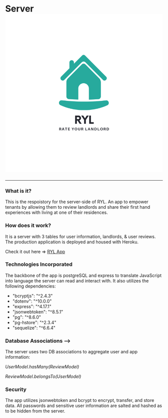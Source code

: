 # Server ![RYL](logo.png)
---
### What is it?
 This is the respoistory for the server-side of RYL. An app to empower tenants by allowing them to review landlords and share their first hand experiences with living at one of their residences.

### How does it work?
It is a server with 3 tables for user information, landlords, & user reviews. The production application is deployed and housed with Heroku.

Check it out here => [RYL App](https://ryl-client.herokuapp.com/)

### Technologies Incorporated
The backbone of the app is postgreSQL and express to translate JavaScript into language the server can read and interact with. It also utilizes the following dependencies: 
- "bcryptjs": "^2.4.3"
- "dotenv": "^10.0.0"
- "express": "^4.17.1"
- "jsonwebtoken": "^8.5.1"
- "pg": "^8.6.0"
- "pg-hstore": "^2.3.4"
- "sequelize": "^6.6.4"

### Database Associations  -->
The server uses two DB associations to aggregate user and app information:

*UserModel.hasMany(ReviewModel)*

*ReviewModel.belongsTo(UserModel)*



### Security 
The app utilizes jsonwebtoken and bcrypt to encrypt, transfer, and store  data. All passwords and sensitive user information are salted and hashed as to be hidden from the server. 